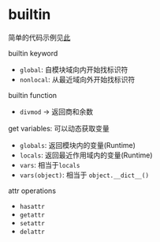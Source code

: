 # builtin

简单的代码示例见[此](../QA_Scripts/builtin.py)

builtin keyword
- `global`: 自模块域向内开始找标识符
- `nonlocal`: 从最近域向外开始找标识符

builtin function

- `divmod` -> 返回商和余数

get variables: 可以动态获取变量
- `globals`: 返回模块内的变量(Runtime)
- `locals`: 返回最近作用域内的变量(Runtime)
- `vars`: 相当于`locals`
- `vars(object)`: 相当于 `object.__dict__()`

attr operations
- `hasattr`
- `getattr`
- `setattr`
- `delattr`

